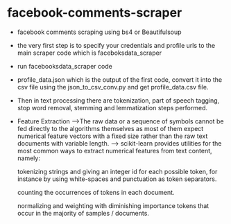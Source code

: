 # facebook-comments-scraper
- facebook comments scraping using bs4 or Beautifulsoup
- the very first step is to specify your credentials and profile urls to the main scraper code which is faceboksdata_scraper
- run facebooksdata_scraper code
- profile_data.json which is the output of the first code, convert it into the csv file using the json_to_csv_conv.py and get profile_data.csv file.
- Then in text processing there are tokenization, part of speech tagging, stop word removal, stemming and lemmatization steps performed.
- Feature Extraction
-->The raw data or a sequence of symbols cannot be fed directly to the algorithms themselves as most of them expect numerical feature vectors with a fixed size rather than the raw text documents with variable length.
--> scikit-learn provides utilities for the most common ways to extract numerical features from text content, namely:

    tokenizing strings and giving an integer id for each possible token, for instance by using white-spaces and punctuation as token separators.

    counting the occurrences of tokens in each document.

    normalizing and weighting with diminishing importance tokens that occur in the majority of samples / documents.
